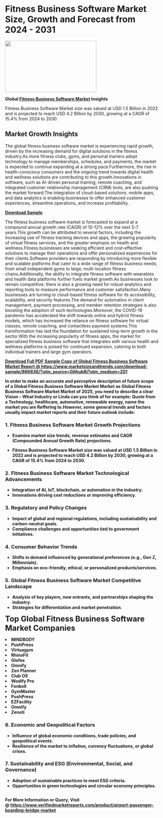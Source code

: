 <H1>Fitness Business Software Market Size, Growth and Forecast from 2024 - 2031</H1><img class="aligncenter size-medium wp-image-584254" src="https://thirdeyenews.in/wp-content/uploads/2024/09/Global-Market-Research-300x168.jpeg" alt="" width="300" height="168" /><p><strong>Global&nbsp;<a href="https://www.marketsizeandtrends.com/download-sample/866836/?utm_source=Github8j?utm_medium=201">Fitness Business Software Market</a> Insights</strong></p><p>Fitness Business Software Market size was valued at USD 1.5 Billion in 2022 and is projected to reach USD 4.2 Billion by 2030, growing at a CAGR of 15.4% from 2024 to 2030.</p><p><h2>Market Growth Insights</h2> <p>The global fitness business software market is experiencing rapid growth, driven by the increasing demand for digital solutions in the fitness industry.As more fitness clubs, gyms, and personal trainers adopt technology to manage memberships, schedules, and payments, the market is expected to continue expanding at a strong pace.Furthermore, the rise in health-conscious consumers and the ongoing trend towards digital health and wellness solutions are contributing to this growth.Innovations in software, such as AI-driven personal training, remote coaching, and integrated customer relationship management (CRM) tools, are also pushing the market forward.The integration of cloud-based solutions, mobile apps, and data analytics is enabling businesses to offer enhanced customer experiences, streamline operations, and increase profitability.</p> <p><strong><a href="#">Download Sample</a></strong></p> <p>The fitness business software market is forecasted to expand at a compound annual growth rate (CAGR) of 10-12% over the next 5-7 years.This growth can be attributed to several factors, including the increasing use of fitness tracking devices and apps, the growing popularity of virtual fitness services, and the greater emphasis on health and wellness.Fitness businesses are seeking efficient and cost-effective solutions to manage their operations and offer personalized experiences for their clients.Software providers are responding by introducing more flexible and scalable platforms that cater to a wide range of fitness business needs, from small independent gyms to large, multi-location fitness chains.Additionally, the ability to integrate fitness software with wearables and health data platforms further fuels market growth.As businesses look to remain competitive, there is also a growing need for robust analytics and reporting tools to measure performance and customer satisfaction.Many businesses are turning to cloud-based fitness software for its accessibility, scalability, and security features.The demand for automation in client management, payment processing, and member retention strategies is also boosting the adoption of such technologies.Moreover, the COVID-19 pandemic has accelerated the shift towards online and hybrid fitness models, which has increased the reliance on fitness software for virtual classes, remote coaching, and contactless payment systems.This transformation has laid the foundation for sustained long-term growth in the sector.With the increasing popularity of fitness apps, the market for specialized fitness business software that integrates with various health and wellness platforms is poised for continued expansion, catering to both individual trainers and large gym operators.</p> <p><strong><a href="#"></p><p><span class=""><strong>Download Full PDF Sample Copy of Global Fitness Business Software Market Report</strong> @ <a href="https://www.marketsizeandtrends.com/download-sample/866836/?utm_source=Github8j?utm_medium=201" target="_blank">https://www.marketsizeandtrends.com/download-sample/866836/?utm_source=Github8j?utm_medium=201</a></span></p><p>In order to make an accurate and perceptive description of future scope of a Global&nbsp;Fitness Business Software Market Market as Global&nbsp;Fitness Business Software Market Market of 2025, you need to describe a clear Vision &ndash; What Industry or Linda can you think of for example: Quote from a Technology, healthcare, automotive, renewable energy, name the market you are Reffering to.However, some general trends and factors usually impact market reports and their future outlook include:</p><h3>1.&nbsp;<strong>Fitness Business Software Market Growth Projections</strong></h3><ul><li>Examine market size trends, revenue estimates and CAGR (Compounded Annual Growth Rate) projections.</li><li><p>Fitness Business Software Market size was valued at USD 1.5 Billion in 2022 and is projected to reach USD 4.2 Billion by 2030, growing at a CAGR of 15.4% from 2024 to 2030.</p></li></ul><h3>2.&nbsp;<strong>Fitness Business Software Market Technological Advancements</strong></h3><ul><li>Integration of AI, IoT, blockchain, or automation in the industry.</li><li>Innovations driving cost reductions or improving efficiency.</li></ul><h3>3.&nbsp;<strong>Regulatory and Policy Changes</strong></h3><ul><li>Impact of global and regional regulations, including sustainability and carbon-neutral goals.</li><li>Compliance challenges and opportunities tied to government initiatives.</li></ul><h3>4.&nbsp;<strong>Consumer Behavior Trends</strong></h3><ul><li>Shifts in demand influenced by generational preferences (e.g., Gen Z, Millennials).</li><li>Emphasis on eco-friendly, ethical, or personalized products/services.</li></ul><h3>5.&nbsp;<strong>Global Fitness Business Software Market Competitive Landscape</strong></h3><ul><li>Analysis of key players, new entrants, and partnerships shaping the industry.</li><li>Strategies for differentiation and market penetration.</li></ul><p data-pm-slice="1 1 []"><span style="color: inherit; font-family: inherit; font-size: 25px;">Top Global Fitness Business Software Market Companies</span></p><div class="" data-test-id=""><p><li>MINDBODY</li><li> PushPress</li><li> Virtuagym</li><li> RhinoFit</li><li> Glofox</li><li> Omnify</li><li> Zen Planner</li><li> Club OS</li><li> Wodify Pro</li><li> Fonbell</li><li> GymMaster</li><li> PushPress</li><li> EZFacility</li><li> Omnify</li><li> Zenoti</li></p></div><h3>6.&nbsp;<strong>Economic and Geopolitical Factors</strong></h3><ul><li>Influence of global economic conditions, trade policies, and geopolitical events.</li><li>Resilience of the market to inflation, currency fluctuations, or global crises.</li></ul><h3>7.&nbsp;<strong>Sustainability and ESG (Environmental, Social, and Governance)</strong></h3><ul><li>Adoption of sustainable practices to meet ESG criteria.</li><li>Opportunities in green technologies and circular economy principles.</li></ul><h2><strong style="font-size: 14px;">For More Information or Query, Visit @&nbsp;</strong><a style="background-color: #ffffff; font-size: 14px;" href="https://www.marketsizeandtrends.com/report/fitness-business-software-market/" target="_blank">https://www.verifiedmarketreports.com/product/airport-passenger-boarding-bridge-market</a></h2>